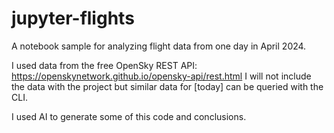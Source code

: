 # jupyter-flights

A notebook sample for analyzing flight data from one day in April 2024. 

I used data from the free OpenSky REST API: https://openskynetwork.github.io/opensky-api/rest.html
I will not include the data with the project but similar data for [today] can be queried with the CLI. 

I used AI to generate some of this code and conclusions.  